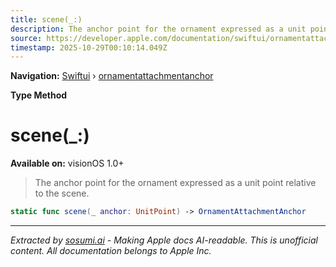 ```yaml
---
title: scene(_:)
description: The anchor point for the ornament expressed as a unit point relative to the scene.
source: https://developer.apple.com/documentation/swiftui/ornamentattachmentanchor/scene(_:)
timestamp: 2025-10-29T00:10:14.049Z
---
```


**Navigation:** [Swiftui](/documentation/swiftui) › [ornamentattachmentanchor](/documentation/swiftui/ornamentattachmentanchor)

**Type Method**

# scene(_:)

**Available on:** visionOS 1.0+

> The anchor point for the ornament expressed as a unit point relative to the scene.

```swift
static func scene(_ anchor: UnitPoint) -> OrnamentAttachmentAnchor
```

---

*Extracted by [sosumi.ai](https://sosumi.ai) - Making Apple docs AI-readable.*
*This is unofficial content. All documentation belongs to Apple Inc.*
